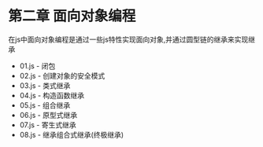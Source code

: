 # 第二章 面向对象编程

在js中面向对象编程是通过一些js特性实现面向对象,并通过圆型链的继承来实现继承

*   01.js - 闭包
*   02.js - 创建对象的安全模式
*   03.js - 类式继承
*   04.js - 构造函数继承
*   05.js - 组合继承
*   06.js - 原型式继承
*   07.js - 寄生式继承
*   08.js - 继承组合式继承(终极继承)


